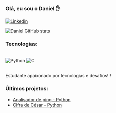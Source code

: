 ### Olá, eu sou o Daniel ✋
[![Linkedin](https://img.shields.io/badge/LinkedIn-0077B5?style=for-the-badge&logo=linkedin&logoColor=white)](https://www.linkedin.com/in/daniel-pereira-b67236217/)

![Daniel GitHub stats](https://github-readme-stats.vercel.app/api?username=Leinad4&show_icons=true&theme=tokyonight)

### Tecnologias:
<div style="display: inline_block"><br/>
  <img align="center" alt="Python" src="https://img.shields.io/badge/Python-14354C?style=for-the-badge&logo=python&logoColor=red" />
  <img align="center" alt="C" src="https://img.shields.io/badge/C-00599C?style=for-the-badge&logo=c&logoColor=red" />
</div><br/>

Estudante apaixonado por tecnologias e desafios!!!

### Últimos projetos:
- [Analisador de ping - Python](https://github.com/Leinad4/Python-Desafios/tree/main/Analise_de_ping)<br/>
- [Cifra de César - Python](https://github.com/Leinad4/Python-Desafios/tree/main/Cifra_Cesar)







